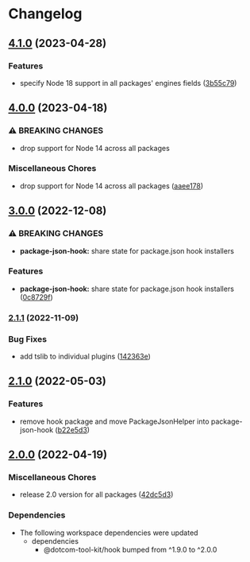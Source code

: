 # Changelog

## [4.1.0](https://github.com/Financial-Times/dotcom-tool-kit/compare/package-json-hook-v4.0.0...package-json-hook-v4.1.0) (2023-04-28)


### Features

* specify Node 18 support in all packages' engines fields ([3b55c79](https://github.com/Financial-Times/dotcom-tool-kit/commit/3b55c79f3f55b448f1a92fcf842dab6a8906ea70))

## [4.0.0](https://github.com/Financial-Times/dotcom-tool-kit/compare/package-json-hook-v3.0.0...package-json-hook-v4.0.0) (2023-04-18)


### ⚠ BREAKING CHANGES

* drop support for Node 14 across all packages

### Miscellaneous Chores

* drop support for Node 14 across all packages ([aaee178](https://github.com/Financial-Times/dotcom-tool-kit/commit/aaee178b535a51f9c75a882d78ffd8e8aa3eac60))

## [3.0.0](https://github.com/Financial-Times/dotcom-tool-kit/compare/package-json-hook-v2.1.1...package-json-hook-v3.0.0) (2022-12-08)


### ⚠ BREAKING CHANGES

* **package-json-hook:** share state for package.json hook installers

### Features

* **package-json-hook:** share state for package.json hook installers ([0c8729f](https://github.com/Financial-Times/dotcom-tool-kit/commit/0c8729fc80f9b423189a2ae0e6aa87382b2663a8))

### [2.1.1](https://github.com/Financial-Times/dotcom-tool-kit/compare/package-json-hook-v2.1.0...package-json-hook-v2.1.1) (2022-11-09)


### Bug Fixes

* add tslib to individual plugins ([142363e](https://github.com/Financial-Times/dotcom-tool-kit/commit/142363edb2a82ebf4dc3c8e1b392888ebfd7dc89))

## [2.1.0](https://github.com/Financial-Times/dotcom-tool-kit/compare/package-json-hook-v2.0.0...package-json-hook-v2.1.0) (2022-05-03)


### Features

* remove hook package and move PackageJsonHelper into package-json-hook ([b22e5d3](https://github.com/Financial-Times/dotcom-tool-kit/commit/b22e5d36ebfdc50cfa57586489a1107e35631bcc))

## [2.0.0](https://github.com/Financial-Times/dotcom-tool-kit/compare/package-json-hook-v1.9.0...package-json-hook-v2.0.0) (2022-04-19)


### Miscellaneous Chores

* release 2.0 version for all packages ([42dc5d3](https://github.com/Financial-Times/dotcom-tool-kit/commit/42dc5d39bf330b9bca4121d062470904f9c6918d))


### Dependencies

* The following workspace dependencies were updated
  * dependencies
    * @dotcom-tool-kit/hook bumped from ^1.9.0 to ^2.0.0
